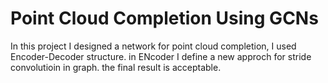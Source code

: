 # Point Cloud Completion Using GCNs
In this project I designed a network for point cloud completion, I used Encoder-Decoder structure. in ENcoder I define a new approch for stride convolutioin in graph. the final result is acceptable.
